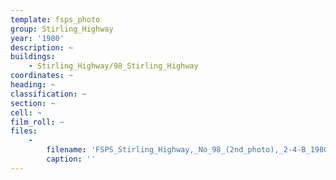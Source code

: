 ```yaml
---
template: fsps_photo
group: Stirling_Highway
year: '1980'
description: ~
buildings:
    - Stirling_Highway/98_Stirling_Highway
coordinates: ~
heading: ~
classification: ~
section: ~
cell: ~
film_roll: ~
files:
    -
        filename: 'FSPS_Stirling_Highway,_No_98_(2nd_photo),_2-4-B_1980.png'
        caption: ''
---
```

